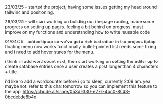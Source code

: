 23/03/25 - started the project, having some issues getting my head around tailwind and positioning.

29/03/25 - will start working on building out the page routing, made some progress on setting up pages. feeling a bit behind on progress. must improve on my functions and understanding how to write reusable code

01/04/25 - added tiptap so we've got a rich text editor in the project. tiptap floating menu now works functionally, bullet-pointed list needs some fixing and i need to add hover states for the menu. 

i think i'll add word count next, then start working on setting the editor up to create database entries once a user creates a post longer than 4 characters + title.

i'd like to add a wordcounter before i go to sleep, currently 2:09 am. yea maybe not. refer to this chat tomorrow so you can implement this feature to the app: https://claude.ai/share/053d9330-e276-4bc0-8043-0bcdebde8b4d

